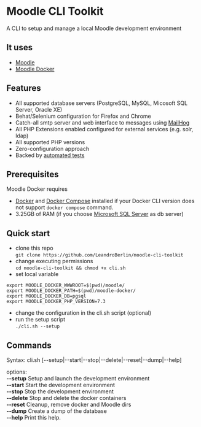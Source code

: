 # Moodle CLI Toolkit

A CLI to setup and manage a local Moodle development environment

## It uses
- [Moodle](https://github.com/moodle/moodle)
- [Moodle Docker](https://github.com/moodlehq/moodle-docker)

## Features
* All supported database servers (PostgreSQL, MySQL, Micosoft SQL Server, Oracle XE)
* Behat/Selenium configuration for Firefox and Chrome
* Catch-all smtp server and web interface to messages using [MailHog](https://github.com/mailhog/MailHog/)
* All PHP Extensions enabled configured for external services (e.g. solr, ldap)
* All supported PHP versions
* Zero-configuration approach
* Backed by [automated tests](https://travis-ci.com/moodlehq/moodle-docker/branches)


## Prerequisites
Moodle Docker requires
* [Docker](https://docs.docker.com) and [Docker Compose](https://docs.docker.com/compose/cli-command/#installing-compose-v2) installed if your Docker CLI version does not support `docker compose` command.
* 3.25GB of RAM (if you choose [Microsoft SQL Server](https://docs.microsoft.com/en-us/sql/linux/sql-server-linux-setup#prerequisites) as db server)


## Quick start
- clone this repo  
`git clone https://github.com/LeandroBerlin/moodle-cli-toolkit`
- change executing permissions  
`cd moodle-cli-toolkit && chmod +x cli.sh`
- set local variable
```export MOODLE_DOCKER_WWWROOT=$(pwd)/moodle/
export MOODLE_DOCKER_WWWROOT=$(pwd)/moodle/
export MOODLE_DOCKER_PATH=$(pwd)/moodle-docker/
export MOODLE_DOCKER_DB=pgsql
export MOODLE_DOCKER_PHP_VERSION=7.3
```
- change the configuration in the cli.sh script (optional)
- run the setup script  
`./cli.sh --setup`


## Commands

Syntax: cli.sh [--setup|--start|--stop|--delete|--reset|--dump|--help]     

options:  
**--setup**    Setup and launch the development environment  
**--start**    Start the development environment  
**--stop**     Stop the development environment  
**--delete**   Stop and delete the docker containers  
**--reset**    Cleanup, remove docker and Moodle dirs  
**--dump**     Create a dump of the database  
**--help**     Print this help.
